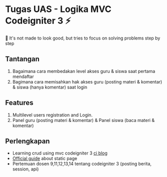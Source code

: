 # Tugas UAS - Logika MVC Codeigniter 3 ⚡️ 

📝 It's not made to look good, but tries to focus on solving problems step by step


## Tantangan
1. Bagaimana cara membedakan level akses guru & siswa saat pertama mendaftar
2. Bagimana cara memisahkan hak akses guru (posting materi & komentar) & siswa (hanya komentar) saat login


## Features
1. Multilevel users registration and Login.
2. Panel guru (posting materi & komentar) & Panel siswa (baca materi & komentar)

## Perlengkapan
- Learning crud using mvc codeigniter 3 [ci blog](https://github.com/bradtraversy/ciblog) 
- [Official guide](https://www.codeigniter.com/userguide3/tutorial/static_pages.html)  about static page
- Pertemuan dosen 9,11,12,13,14 tentang codeigniter 3 (posting berita, session, api)

